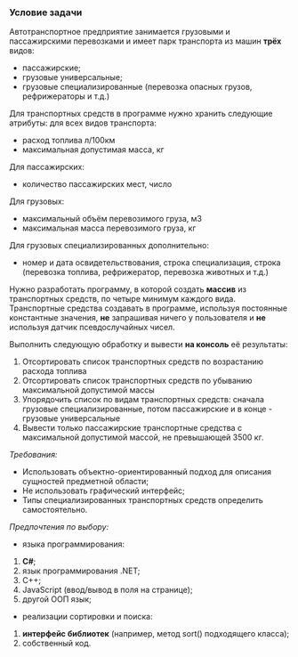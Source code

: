 ### Условие задачи
 Автотранспортное предприятие занимается грузовыми и пассажирскими перевозками и имеет парк транспорта из машин **трёх** видов:

* пассажирские;
* грузовые универсальные;
* грузовые специализированные (перевозка опасных грузов, рефрижераторы и т.д.)

 Для транспортных средств в программе нужно хранить следующие атрибуты: для всех видов транспорта:
* расход топлива л/100км
* максимальная допустимая масса, кг
 
 Для пассажирских:
* количество пассажирских мест, число
 
 Для грузовых:
* максимальный объём перевозимого груза, м3
* максимальная масса перевозимого груза, кг
 
 Для грузовых специализированных дополнительно:
* номер и дата освидетельствования, строка
специализация, строка (перевозка топлива, рефрижератор, перевозка животных и т.д.)

 Нужно разработать программу, в которой создать **массив** из транспортных средств, по четыре минимум каждого вида. Транспортные средства создавать в программе, используя постоянные константные значения, **не** запрашивая ничего у пользователя и **не** используя датчик псевдослучайных чисел.

 Выполнить следующую обработку и вывести **на консоль** её результаты:
1. Отсортировать список транспортных средств по возрастанию расхода топлива
1. Отсортировать список транспортных средств по убыванию максимальной допустимой массы
1. Упорядочить список по видам транспортных средств: сначала грузовые специализированные, потом пассажирские и в конце - грузовые универсальные
1. Вывести только пассажирские транспортные средства с максимальной допустимой массой, не превышающей 3500 кг.

 _Требования:_
* Использовать объектно-ориентированный подход для описания сущностей предметной области;
* Не использовать графический интерфейс;
* Типы специализированных транспортных средств определить самостоятельно.
 
_Предпочтения по выбору:_
* языка программирования:
 1. **С#**;
 1. язык программирования .NET;
 1. C++;
 1. JavaScript (ввод/вывод в поля на странице);
 1. другой ООП язык;
* реализации сортировки и поиска:
 1. **интерфейс библиотек** (например, метод sort() подходящего класса);
 1. собственный код.
